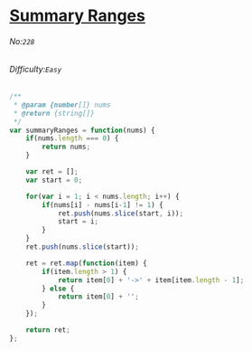 # [Summary Ranges](https://leetcode.com/problems/summary-ranges/)
###### No:`228`
###### Difficulty:`Easy`


```javascript
/**
 * @param {number[]} nums
 * @return {string[]}
 */
var summaryRanges = function(nums) {
    if(nums.length === 0) {
        return nums;
    }

    var ret = [];
    var start = 0;

    for(var i = 1; i < nums.length; i++) {
        if(nums[i] - nums[i-1] != 1) {
            ret.push(nums.slice(start, i));
            start = i;
        }
    }
    ret.push(nums.slice(start));

    ret = ret.map(function(item) {
        if(item.length > 1) {
            return item[0] + '->' + item[item.length - 1];
        } else {
            return item[0] + '';
        }
    });

    return ret;
};
```

